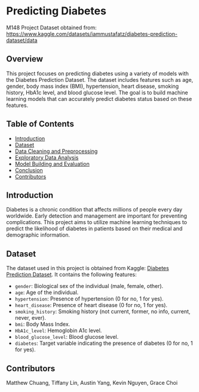 # Predicting Diabetes
M148 Project
Dataset obtained from: https://www.kaggle.com/datasets/iammustafatz/diabetes-prediction-dataset/data

## Overview
This project focuses on predicting diabetes using a variety of models with the Diabetes Prediction Dataset. The dataset includes features such as age, gender, body mass index (BMI), hypertension, heart disease, smoking history, HbA1c level, and blood glucose level. The goal is to build machine learning models that can accurately predict diabetes status based on these features.

## Table of Contents
- [Introduction](#introduction)
- [Dataset](#dataset)
- [Data Cleaning and Preprocessing](#data-cleaning-and-preprocessing)
- [Exploratory Data Analysis](#exploratory-data-analysis)
- [Model Building and Evaluation](#model-building-and-evaluation)
- [Conclusion](#conclusion)
- [Contributors](#contributors)


## Introduction
Diabetes is a chronic condition that affects millions of people every day worldwide. Early detection and management are important for preventing  complications. This project aims to utilize machine learning techniques to predict the likelihood of diabetes in patients based on their medical and demographic information.

## Dataset
The dataset used in this project is obtained from Kaggle: [Diabetes Prediction Dataset](https://www.kaggle.com/datasets/mohammedmustafa/diabetes-prediction-dataset). It contains the following features:
- `gender`: Biological sex of the individual (male, female, other).
- `age`: Age of the individual.
- `hypertension`: Presence of hypertension (0 for no, 1 for yes).
- `heart_disease`: Presence of heart disease (0 for no, 1 for yes).
- `smoking_history`: Smoking history (not current, former, no info, current, never, ever).
- `bmi`: Body Mass Index.
- `HbA1c_level`: Hemoglobin A1c level.
- `blood_glucose_level`: Blood glucose level.
- `diabetes`: Target variable indicating the presence of diabetes (0 for no, 1 for yes).

## Contributors
Matthew Chuang, Tiffany Lin, Austin Yang, Kevin Nguyen, Grace Choi
